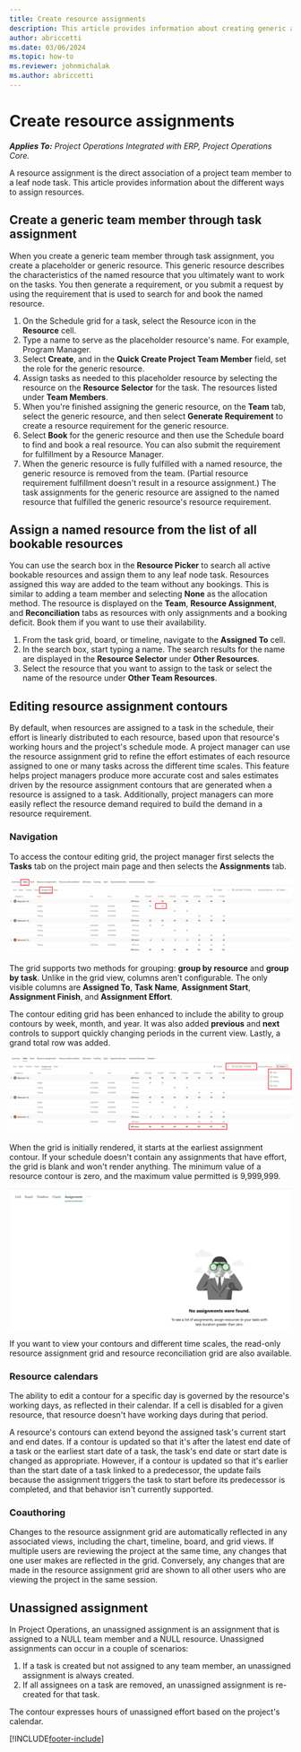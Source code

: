 ```yaml
---
title: Create resource assignments
description: This article provides information about creating generic and named resource assignments.
author: abriccetti
ms.date: 03/06/2024
ms.topic: how-to
ms.reviewer: johnmichalak
ms.author: abriccetti
---
```


# Create resource assignments

_**Applies To:** Project Operations Integrated with ERP, Project Operations Core._


A resource assignment is the direct association of a project team member to a leaf node task. This article provides information about the different ways to assign resources.

## Create a generic team member through task assignment


When you create a generic team member through task assignment, you create a placeholder or generic resource. This generic resource describes the characteristics of the named resource that you ultimately want to work on the tasks. You then generate a requirement, or you submit a request by using the requirement that is used to search for and book the named resource.

1. On the Schedule grid for a task, select the Resource icon in the **Resource** cell.
1. Type a name to serve as the placeholder resource's name. For example, Program Manager.
1. Select **Create**, and in the **Quick Create Project Team Member** field, set the role for the generic resource.
1. Assign tasks as needed to this placeholder resource by selecting the resource on the **Resource Selector** for the task. The resources listed under **Team Members**.
1. When you're finished assigning the generic resource, on the **Team** tab, select the generic resource, and then select **Generate Requirement** to create a resource requirement for the generic resource.
1. Select **Book** for the generic resource and then use the Schedule board to find and book a real resource. You can also submit the requirement for fulfillment by a Resource Manager.
1. When the generic resource is fully fulfilled with a named resource, the generic resource is removed from the team. (Partial resource requirement fulfillment doesn't result in a resource assignment.) The task assignments for the generic resource are assigned to the named resource that fulfilled the generic resource's resource requirement.

## Assign a named resource from the list of all bookable resources

You can use the search box in the **Resource Picker** to search all active bookable resources and assign them to any leaf node task. Resources assigned this way are added to the team without any bookings. This is similar to adding a team member and selecting **None** as the allocation method. The resource is displayed on the **Team**, **Resource Assignment**, and **Reconciliation** tabs as resources with only assignments and a booking deficit. Book them if you want to use their availability.

1. From the task grid, board, or timeline, navigate to the **Assigned To** cell.
1. In the search box, start typing a name. The search results for the name are displayed in the **Resource Selector** under **Other Resources**.
1. Select the resource that you want to assign to the task or select the name of the resource under **Other Team Resources**.

## Editing resource assignment contours

By default, when resources are assigned to a task in the schedule, their effort is linearly distributed to each resource, based upon that resource's working hours and the project's schedule mode. A project manager can use the resource assignment grid to refine the effort estimates of each resource assigned to one or many tasks across the different time scales. This feature helps project managers produce more accurate cost and sales estimates driven by the resource assignment contours that are generated when a resource is assigned to a task. Additionally, project managers can more easily reflect the resource demand required to build the demand in a resource requirement.

### Navigation

To access the contour editing grid, the project manager first selects the **Tasks** tab on the project main page and then selects the **Assignments** tab.

![Assignments tab on the Tasks tab of the project main page.](media/assignmentstab.png)

The grid supports two methods for grouping: **group by resource** and **group by task**. Unlike in the grid view, columns aren't configurable. The only visible columns are **Assigned To**, **Task Name**, **Assignment Start**, **Assignment Finish**, and **Assignment Effort**.

The contour editing grid has been enhanced to include the ability to group contours by week, month, and year. It was also added **previous** and **next** controls to support quickly changing periods in the current view. Lastly, a grand total row was added.

![Call out to the new controls available on the contours form.](media/assignmentstabsorting.png)

When the grid is initially rendered, it starts at the earliest assignment contour. If your schedule doesn't contain any assignments that have effort, the grid is blank and won't render anything. The minimum value of a resource contour is zero, and the maximum value permitted is 9,999,999.

![Blank assignment grid.](media/emptyassignmentgrid.png)

If you want to view your contours and different time scales, the read-only resource assignment grid and resource reconciliation grid are also available.

### Resource calendars

The ability to edit a contour for a specific day is governed by the resource's working days, as reflected in their calendar. If a cell is disabled for a given resource, that resource doesn't have working days during that period.

A resource's contours can extend beyond the assigned task's current start and end dates. If a contour is updated so that it's after the latest end date of a task or the earliest start date of a task, the task's end date or start date is changed as appropriate. However, if a contour is updated so that it's earlier than the start date of a task linked to a predecessor, the update fails because the assignment triggers the task to start before its predecessor is completed, and that behavior isn't currently supported.

### Coauthoring

Changes to the resource assignment grid are automatically reflected in any associated views, including the chart, timeline, board, and grid views. If multiple users are reviewing the project at the same time, any changes that one user makes are reflected in the grid. Conversely, any changes that are made in the resource assignment grid are shown to all other users who are viewing the project in the same session.

## Unassigned assignment

In Project Operations, an unassigned assignment is an assignment that is assigned to a NULL team member and a NULL resource. Unassigned assignments can occur in a couple of scenarios:

1. If a task is created but not assigned to any team member, an unassigned assignment is always created.
2. If all assignees on a task are removed, an unassigned assignment is re-created for that task.

The contour expresses hours of unassigned effort based on the project's calendar.

[!INCLUDE[footer-include](../includes/footer-banner.md)]
